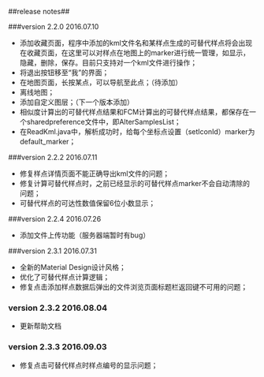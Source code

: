 ##release notes##

###version 2.2.0   2016.07.10

* 添加收藏页面，程序中添加的kml文件名和某样点生成的可替代样点将会出现在收藏页面，在这里可以对样点在地图上的marker进行统一管理，如显示，隐藏，删除，保存。目前只支持对一个kml文件进行操作；
* 将退出按钮移至“我”的界面；
* 在地图页面，长按某点，可以导航至此点；（待添加）
* 离线地图；
* 添加自定义图层；（下一个版本添加）
* 相似度计算出的可替代样点结果和FCM计算出的可替代样点结果，都保存在一个sharedpreference文件中，即AlterSamplesList；
* 在ReadKml.java中，解析成功时，给每个坐标点设置（setIconId）marker为default_marker；

###version 2.2.2 2016.07.11

* 修复样点详情页面不能正确导出kml文件的问题；
* 修复计算可替代样点时，之前已经显示的可替代样点marker不会自动清除的问题；
* 可替代样点的可达性数值保留6位小数显示；

###version 2.2.4 2016.07.26

* 添加文件上传功能（服务器端暂时有bug）

###version 2.3.1 2016.07.31

* 全新的Material Design设计风格；
* 优化了可替代样点计算逻辑；
* 修复点击添加样点数据后弹出的文件浏览页面标题栏返回键不可用的问题；

### version 2.3.2 2016.08.04
* 更新帮助文档

### version 2.3.3 2016.09.03
* 修复点击可替代样点时样点编号的显示问题；
